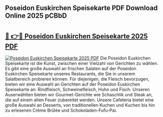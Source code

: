 ## Poseidon Euskirchen Speisekarte PDF Download Online 2025 pCBbD

# <h2><a href="http://gc869mb.nevu.top/?p=Poseidon+Euskirchen+Speisekarte">🔗 👉🔴 Poseidon Euskirchen Speisekarte 2025 PDF</a></h2>

[![Poseidon Euskirchen Speisekarte 2025 PDF](https://i.imgur.com/dBaPXMq.png)](http://gc869mb.nevu.top/?p=Poseidon+Euskirchen+Speisekarte)
Die Poseidon Euskirchen Speisekarte ist die Kunst, zwischen einer Vielzahl von Gerichten zu wählen. Es gibt eine große Auswahl an frischen Salaten auf der Poseidon Euskirchen Speisekarte unseres Restaurants, die Sie in unserem Salatbereich probieren können. Für diejenigen, die Fleisch bevorzugen, bieten wir eine Auswahl an Gerichten auf der Poseidon Euskirchen Speisekarte an: Rindfleisch, Schweinefleisch, Huhn und Fisch. Unseren Auserwählten bieten wir Gourmet-Gerichte wie Schaschlik und Steak an, die auf einem alten Feuer zubereitet werden. Unsere Cafeteria bietet eine große Auswahl an Desserts, von traditionellen Kuchen und Kuchen bis hin zu erlesenen Crème Brûlée und Schokoladen-Fufu-Pai.
